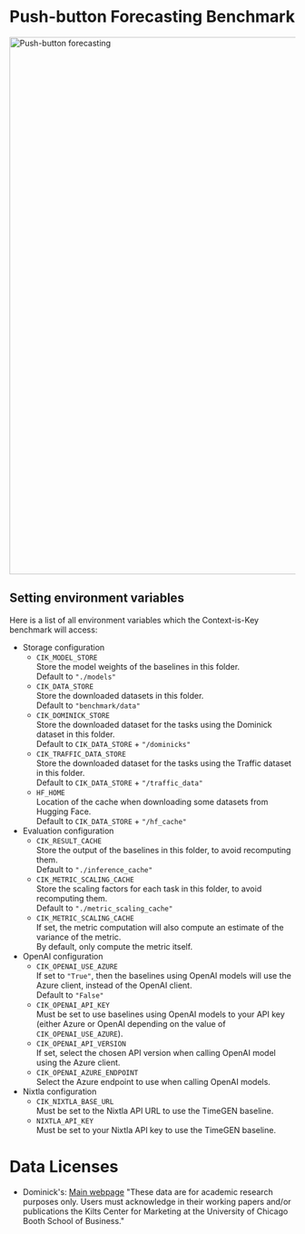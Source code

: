 # Push-button Forecasting Benchmark

<img width="946" alt="Push-button forecasting" src="https://github.com/ServiceNow/research-starcaster/assets/2374980/c3620848-7eda-46e3-bc11-6ed2d06022e4">


## Setting environment variables

Here is a list of all environment variables which the Context-is-Key benchmark will access:

* Storage configuration
  * `CIK_MODEL_STORE`\
    Store the model weights of the baselines in this folder.\
    Default to `"./models"`
  * `CIK_DATA_STORE`\
    Store the downloaded datasets in this folder.\
    Default to `"benchmark/data"`
  * `CIK_DOMINICK_STORE`\
    Store the downloaded dataset for the tasks using the Dominick dataset in this folder.\
    Default to `CIK_DATA_STORE` + `"/dominicks"`
  * `CIK_TRAFFIC_DATA_STORE`\
    Store the downloaded dataset for the tasks using the Traffic dataset in this folder.\
    Default to `CIK_DATA_STORE` + `"/traffic_data"`
  * `HF_HOME`\
    Location of the cache when downloading some datasets from Hugging Face.\
    Default to `CIK_DATA_STORE` + `"/hf_cache"`
* Evaluation configuration
  * `CIK_RESULT_CACHE`\
    Store the output of the baselines in this folder, to avoid recomputing them.\
    Default to `"./inference_cache"`
  * `CIK_METRIC_SCALING_CACHE`\
    Store the scaling factors for each task in this folder, to avoid recomputing them.\
    Default to `"./metric_scaling_cache"`
  * `CIK_METRIC_SCALING_CACHE`\
    If set, the metric computation will also compute an estimate of the variance of the metric.\
    By default, only compute the metric itself.
* OpenAI configuration
  * `CIK_OPENAI_USE_AZURE`\
    If set to `"True"`, then the baselines using OpenAI models will use the Azure client, instead of the OpenAI client.\
    Default to `"False"`
  * `CIK_OPENAI_API_KEY`\
    Must be set to use baselines using OpenAI models to your API key (either Azure or OpenAI depending on the value of `CIK_OPENAI_USE_AZURE`).
  * `CIK_OPENAI_API_VERSION`\
    If set, select the chosen API version when calling OpenAI model using the Azure client.
  * `CIK_OPENAI_AZURE_ENDPOINT`\
    Select the Azure endpoint to use when calling OpenAI models.
* Nixtla configuration
  * `CIK_NIXTLA_BASE_URL`\
    Must be set to the Nixtla API URL to use the TimeGEN baseline.
  * `NIXTLA_API_KEY`\
    Must be set to your Nixtla API key to use the TimeGEN baseline.

# Data Licenses 

* Dominick's:
[Main webpage](https://www.chicagobooth.edu/research/kilts/research-data/dominicks)
"These data are for academic research purposes only. Users must acknowledge in their working papers and/or publications the Kilts Center for Marketing at the University of Chicago Booth School of Business."
